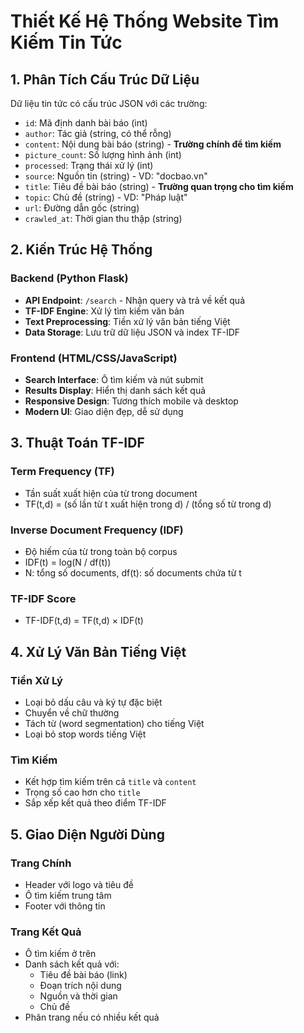 # Thiết Kế Hệ Thống Website Tìm Kiếm Tin Tức

## 1. Phân Tích Cấu Trúc Dữ Liệu

Dữ liệu tin tức có cấu trúc JSON với các trường:
- `id`: Mã định danh bài báo (int)
- `author`: Tác giả (string, có thể rỗng)
- `content`: Nội dung bài báo (string) - **Trường chính để tìm kiếm**
- `picture_count`: Số lượng hình ảnh (int)
- `processed`: Trạng thái xử lý (int)
- `source`: Nguồn tin (string) - VD: "docbao.vn"
- `title`: Tiêu đề bài báo (string) - **Trường quan trọng cho tìm kiếm**
- `topic`: Chủ đề (string) - VD: "Pháp luật"
- `url`: Đường dẫn gốc (string)
- `crawled_at`: Thời gian thu thập (string)

## 2. Kiến Trúc Hệ Thống

### Backend (Python Flask)
- **API Endpoint**: `/search` - Nhận query và trả về kết quả
- **TF-IDF Engine**: Xử lý tìm kiếm văn bản
- **Text Preprocessing**: Tiền xử lý văn bản tiếng Việt
- **Data Storage**: Lưu trữ dữ liệu JSON và index TF-IDF

### Frontend (HTML/CSS/JavaScript)
- **Search Interface**: Ô tìm kiếm và nút submit
- **Results Display**: Hiển thị danh sách kết quả
- **Responsive Design**: Tương thích mobile và desktop
- **Modern UI**: Giao diện đẹp, dễ sử dụng

## 3. Thuật Toán TF-IDF

### Term Frequency (TF)
- Tần suất xuất hiện của từ trong document
- TF(t,d) = (số lần từ t xuất hiện trong d) / (tổng số từ trong d)

### Inverse Document Frequency (IDF)
- Độ hiếm của từ trong toàn bộ corpus
- IDF(t) = log(N / df(t))
- N: tổng số documents, df(t): số documents chứa từ t

### TF-IDF Score
- TF-IDF(t,d) = TF(t,d) × IDF(t)

## 4. Xử Lý Văn Bản Tiếng Việt

### Tiền Xử Lý
- Loại bỏ dấu câu và ký tự đặc biệt
- Chuyển về chữ thường
- Tách từ (word segmentation) cho tiếng Việt
- Loại bỏ stop words tiếng Việt

### Tìm Kiếm
- Kết hợp tìm kiếm trên cả `title` và `content`
- Trọng số cao hơn cho `title`
- Sắp xếp kết quả theo điểm TF-IDF

## 5. Giao Diện Người Dùng

### Trang Chính
- Header với logo và tiêu đề
- Ô tìm kiếm trung tâm
- Footer với thông tin

### Trang Kết Quả
- Ô tìm kiếm ở trên
- Danh sách kết quả với:
  - Tiêu đề bài báo (link)
  - Đoạn trích nội dung
  - Nguồn và thời gian
  - Chủ đề
- Phân trang nếu có nhiều kết quả

